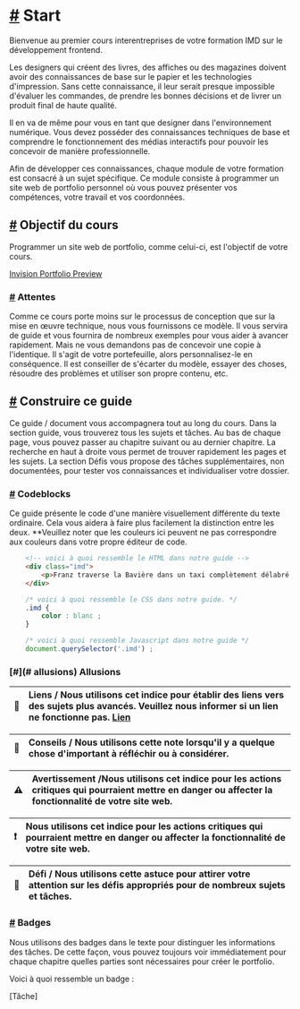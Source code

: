 [#](#start) Start
=================

Bienvenue au premier cours interentreprises de votre formation IMD sur le développement frontend.

Les designers qui créent des livres, des affiches ou des magazines doivent avoir des connaissances de base sur le papier et les technologies d'impression. Sans cette connaissance, il leur serait presque impossible d'évaluer les commandes, de prendre les bonnes décisions et de livrer un produit final de haute qualité.

Il en va de même pour vous en tant que designer dans l'environnement numérique. Vous devez posséder des connaissances techniques de base et comprendre le fonctionnement des médias interactifs pour pouvoir les concevoir de manière professionnelle.

Afin de développer ces connaissances, chaque module de votre formation est consacré à un sujet spécifique. Ce module consiste à programmer un site web de portfolio personnel où vous pouvez présenter vos compétences, votre travail et vos coordonnées.

[#](#objectif-du-cours) Objectif du cours
-----------------------

Programmer un site web de portfolio, comme celui-ci, est l'objectif de votre cours.

[Invision Portfolio Preview](https://projects.invisionapp.com/static-signed/live-embed/153761722/424147799/3/latest/KvGjjczLnadVs2oqcBIjZkfsDy8Z195PJgpFQ5IFapN0mW1QnhnLYaoAVoVHSkSJz92OQB972BlE0NSbDe0s4lEAlE/Index-Desktop-2x.png)


### [#](#attentes) Attentes

Comme ce cours porte moins sur le processus de conception que sur la mise en œuvre technique, nous vous fournissons ce modèle. Il vous servira de guide et vous fournira de nombreux exemples pour vous aider à avancer rapidement. Mais ne vous demandons pas de concevoir une copie à l'identique. Il s'agit de votre portefeuille, alors personnalisez-le en conséquence. Il est conseiller de s'écarter du modèle, essayer des choses, résoudre des problèmes et utiliser son propre contenu, etc.

[#](#build-this-guide) Construire ce guide
-----------------------------------------------

Ce guide / document vous accompagnera tout au long du cours. Dans la section guide, vous trouverez tous les sujets et tâches. Au bas de chaque page, vous pouvez passer au chapitre suivant ou au dernier chapitre. La recherche en haut à droite vous permet de trouver rapidement les pages et les sujets. La section Défis vous propose des tâches supplémentaires, non documentées, pour tester vos connaissances et individualiser votre dossier.

### [#](#codeblocks) Codeblocks

Ce guide présente le code d'une manière visuellement différente du texte ordinaire. Cela vous aidera à faire plus facilement la distinction entre les deux. **Veuillez noter que les couleurs ici peuvent ne pas correspondre aux couleurs dans votre propre éditeur de code.

```html
    <!-- voici à quoi ressemble le HTML dans notre guide -->
    <div class="imd">
        <p>Franz traverse la Bavière dans un taxi complètement délabré.</p>
    </div>
```    

```css
    /* voici à quoi ressemble le CSS dans notre guide. */
    .imd {
        color : blanc ;
    }
```    

```js
    /* voici à quoi ressemble Javascript dans notre guide */
    document.querySelector('.imd') ;
```

### [#](# allusions) Allusions


| :link: | Liens / Nous utilisons cet indice pour établir des liens vers des sujets plus avancés. Veuillez nous informer si un lien ne fonctionne pas. [Lien](https://google.com) 
|---------------|:------------------------|


| :memo:        | Conseils / Nous utilisons cette note lorsqu'il y a quelque chose d'important à réfléchir ou à considérer. |
|---------------|:------------------------|

| :warning:  | Avertissement /Nous utilisons cet indice pour les actions critiques qui pourraient mettre en danger ou affecter la fonctionnalité de votre site web.
|---------------|:------------------------|

| :exclamation: | Nous utilisons cet indice pour les actions critiques qui pourraient mettre en danger ou affecter la fonctionnalité de votre site web. |
|---------------|:------------------------|


| :mega: | Défi / Nous utilisons cette astuce pour attirer votre attention sur les défis appropriés pour de nombreux sujets et tâches.
|---------------|:------------------------|

### [#](#badges) Badges

Nous utilisons des badges dans le texte pour distinguer les informations des tâches. De cette façon, vous pouvez toujours voir immédiatement pour chaque chapitre quelles parties sont nécessaires pour créer le portfolio.

Voici à quoi ressemble un badge :

[Tâche]
